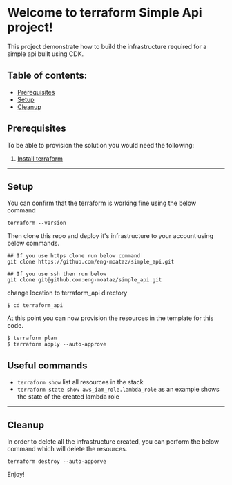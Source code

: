 # Welcome to terraform Simple Api project!

This project demonstrate how to build the infrastructure required for a simple api built using CDK.

## Table of contents:
- [Prerequisites](#Prerequisites)
- [Setup](#Setup)
- [Cleanup](#Cleanup)

## Prerequisites
To be able to provision the solution you would need the following:

1.	[Install terraform](https://learn.hashicorp.com/tutorials/terraform/install-cli)


---
## Setup

You can confirm that the terraform is working fine using the below command

```
terraform --version
```

Then clone this repo and deploy it's infrastructure to your account using below commands.

```
## If you use https clone run below command
git clone https://github.com/eng-moataz/simple_api.git

## If you use ssh then run below
git clone git@github.com:eng-moataz/simple_api.git
```

change location to terraform_api directory

```
$ cd terraform_api
```

At this point you can now provision the resources in the template for this code.

```
$ terraform plan
$ terraform apply --auto-approve
```

## Useful commands

 * `terraform show`          list all resources in the stack
 * `terraform state show aws_iam_role.lambda_role`    as an example shows the state of the created lambda role


---
## Cleanup

In order to delete all the infrastructure created, you can perform the below command which will delete the resources.

```
terraform destroy --auto-apporve
```
Enjoy!